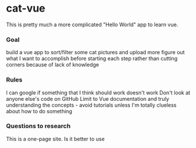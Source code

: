 # cat-vue
This is pretty much a more complicated "Hello World" app to learn vue.

### Goal
build a vue app to sort/filter some cat pictures and upload more
figure out what I want to accomplish before starting each step rather than cutting corners because of lack of knowledge

### Rules
I can google if something that I think should work doesn't work
Don't look at anyone else's code on GitHub
Limit to Vue documentation and truly understanding the concepts - avoid tutorials unless I'm totally clueless about how to do something


### Questions to research
This is a one-page site. Is it better to use <template> for the innards and have bare bones index.html? 
If so, find out why.


### Phases
1. create HTML page with cat photos and filters (filters don't work)
2. add VueJS
3. Replace HTML elements with Vue directives
4. get the filters to work
5. Add a form to add more data to the page
6. Learn to create Vue filters (needed slugify and unique array items)
7. Learn how to hook up Firebase storage to the app
8. Attempt to upload actual images to Firebase
9. Replace my own data object with jquery ajax consuming an api 
